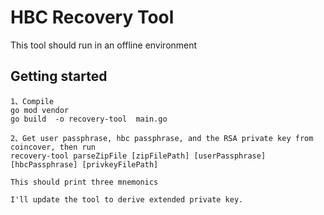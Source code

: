 # HBC Recovery Tool
This tool should run in an offline environment


## Getting started

```
1、Compile
go mod vendor
go build  -o recovery-tool  main.go

2、Get user passphrase, hbc passphrase, and the RSA private key from coincover, then run 
recovery-tool parseZipFile [zipFilePath] [userPassphrase] [hbcPassphrase] [privkeyFilePath]

This should print three mnemonics

I'll update the tool to derive extended private key.
```
